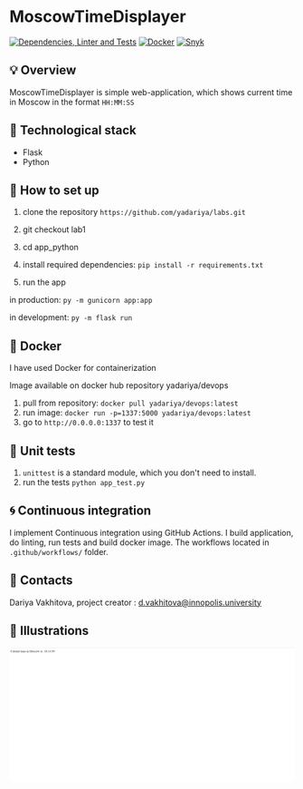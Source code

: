 # MoscowTimeDisplayer

[![Dependencies, Linter and Tests](https://github.com/yadariya/labs/actions/workflows/python.yaml/badge.svg)](https://github.com/yadariya/labs/actions/workflows/python.yaml)
[![Docker](https://github.com/yadariya/labs/actions/workflows/docker_python.yaml/badge.svg)](https://github.com/yadariya/labs/actions/workflows/docker_python.yaml)
[![Snyk](https://github.com/yadariya/labs/actions/workflows/snyk.yaml/badge.svg)](https://github.com/yadariya/labs/actions/workflows/snyk.yaml)

## :bulb: Overview

MoscowTimeDisplayer is simple web-application, which shows current time in Moscow in the format `HH:MM:SS`

## :rocket: Technological stack

- Flask
- Python

## :hammer: How to set up

1. clone the repository `https://github.com/yadariya/labs.git`
2. git checkout lab1
3. cd app_python

4. install required dependencies:
`pip install -r requirements.txt`

5. run the app

in production:
`py -m gunicorn app:app`

in development:
`py -m flask run`

## :whale: Docker

I have used Docker for containerization

Image available on docker hub repository yadariya/devops

1. pull from repository: `docker pull yadariya/devops:latest`
2. run image: `docker run -p=1337:5000 yadariya/devops:latest`
3. go to `http://0.0.0.0:1337` to test it

## :pushpin: Unit tests

1. `unittest` is a standard module, which you don't need to install.
2. run the tests `python app_test.py`

## :cyclone: Continuous integration

I implement Continuous integration using GitHub Actions. I build application, do linting, run tests and build docker image.
The workflows located in `.github/workflows/` folder.

## :pencil: Contacts

Dariya Vakhitova, project creator : d.vakhitova@innopolis.university

## :tada: Illustrations

![img.png](img.png)

